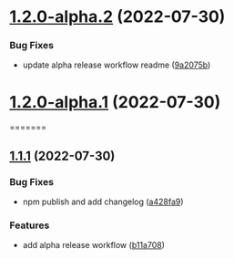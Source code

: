 # [1.2.0-alpha.2](https://github.com/terencetcf/semantic-release-example/compare/v1.2.0-alpha.1...v1.2.0-alpha.2) (2022-07-30)

### Bug Fixes

- update alpha release workflow readme ([9a2075b](https://github.com/terencetcf/semantic-release-example/commit/9a2075b986e581c942cdd63cb77fe5ccabd78fd4))

# [1.2.0-alpha.1](https://github.com/terencetcf/semantic-release-example/compare/v1.1.0...v1.2.0-alpha.1) (2022-07-30)

=======

## [1.1.1](https://github.com/terencetcf/semantic-release-example/compare/v1.1.0...v1.1.1) (2022-07-30)

### Bug Fixes

- npm publish and add changelog ([a428fa9](https://github.com/terencetcf/semantic-release-example/commit/a428fa996f3d7f75ed9d4f4dd7e7b71dee33145e))

### Features

- add alpha release workflow ([b11a708](https://github.com/terencetcf/semantic-release-example/commit/b11a7082c73115fb25af3a7a9c3dd0fc141b5ea8))
